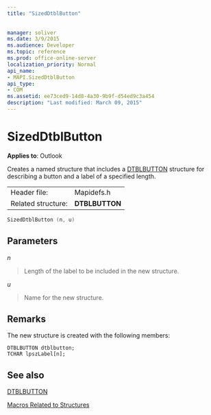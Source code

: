 ```yaml
---
title: "SizedDtblButton"
 
 
manager: soliver
ms.date: 3/9/2015
ms.audience: Developer
ms.topic: reference
ms.prod: office-online-server
localization_priority: Normal
api_name:
- MAPI.SizedDtblButton
api_type:
- COM
ms.assetid: ee73ced9-14d8-4a30-9b9f-d54ed9c3a454
description: "Last modified: March 09, 2015"
---
```


# SizedDtblButton

  
  
**Applies to**: Outlook 
  
Creates a named structure that includes a [DTBLBUTTON](dtblbutton.md) structure for describing a button and a label of a specified length. 
  
|||
|:-----|:-----|
|Header file:  <br/> |Mapidefs.h  <br/> |
|Related structure:  <br/> |**DTBLBUTTON** <br/> |
   
```cpp
SizedDtblButton (n, u)
```

## Parameters

 _n_
  
> Length of the label to be included in the new structure.
    
 _u_
  
> Name for the new structure.
    
## Remarks

The new structure is created with the following members:
  
```
DTBLBUTTON dtblbutton;
TCHAR lpszLabel[n];

```

## See also



[DTBLBUTTON](dtblbutton.md)


[Macros Related to Structures](macros-related-to-structures.md)

